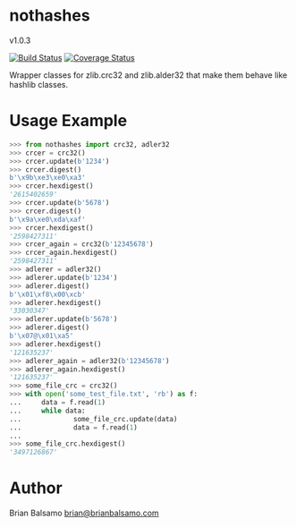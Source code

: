 # nothashes

v1.0.3

[![Build Status](https://travis-ci.org/bnbalsamo/nothashes.svg?branch=master)](https://travis-ci.org/bnbalsamo/nothashes) [![Coverage Status](https://coveralls.io/repos/github/bnbalsamo/nothashes/badge.svg?branch=master)](https://coveralls.io/github/bnbalsamo/nothashes?branch=master)

Wrapper classes for zlib.crc32 and zlib.alder32 that make them behave like hashlib classes.

# Usage Example
```python
>>> from nothashes import crc32, adler32
>>> crcer = crc32()
>>> crcer.update(b'1234')
>>> crcer.digest()
b'\x9b\xe3\xe0\xa3'
>>> crcer.hexdigest()
'2615402659'
>>> crcer.update(b'5678')
>>> crcer.digest()
b'\x9a\xe0\xda\xaf'
>>> crcer.hexdigest()
'2598427311'
>>> crcer_again = crc32(b'12345678')
>>> crcer_again.hexdigest()
'2598427311'
>>> adlerer = adler32()
>>> adlerer.update(b'1234')
>>> adlerer.digest()
b'\x01\xf8\x00\xcb'
>>> adlerer.hexdigest()
'33030347'
>>> adlerer.update(b'5678')
>>> adlerer.digest()
b'\x07@\x01\xa5'
>>> adlerer.hexdigest()
'121635237'
>>> adlerer_again = adler32(b'12345678')
>>> adlerer_again.hexdigest()
'121635237'
>>> some_file_crc = crc32()
>>> with open('some_test_file.txt', 'rb') as f:
...     data = f.read(1)
...     while data:
...             some_file_crc.update(data)
...             data = f.read(1)
... 
>>> some_file_crc.hexdigest()
'3497126867'
```

# Author
Brian Balsamo <brian@brianbalsamo.com>
